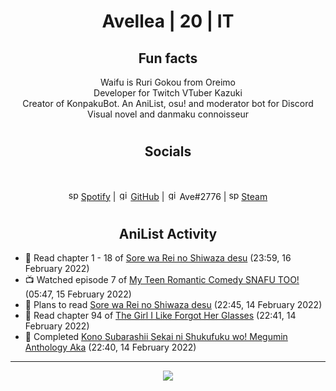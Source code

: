 <h1 align="center">
Avellea | 20 | IT
</h1>



<h2 align="center">
Fun facts
</h2>

<p align="center">
Waifu is Ruri Gokou from Oreimo<br>
Developer for Twitch VTuber Kazuki<br>
Creator of KonpakuBot. An AniList, osu! and moderator bot for Discord<br>
Visual novel and danmaku connoisseur
</p>

<h1>
<h2 align="center">Socials</h2>
<br>
<p align="center">
<img src="https://open.scdn.co/cdn/images/favicon.5cb2bd30.ico" alt="spotify logo" width="16"> <a href="https://open.spotify.com/user/2r8tkjt7qlh7uo7k06z43t63a">Spotify</a> | <img src="https://github.com/fluidicon.png" alt="github logo" width="16"> <a href="https://github.com/Avellea">GitHub</a> | <img src="https://i.imgur.com/ywxedYu.png" alt="github logo" width="16"> Ave#2776 | <img src="https://store.steampowered.com/favicon.ico" alt="spotify logo" width="16"> <a href="https://steamcommunity.com/id/Avellea/">Steam</a>
</p>
<h1>

<h2 align="center">AniList Activity</h2>

<!-- ANILIST_ACTIVITY:start -->

-   📖 Read chapter 1 - 18 of [Sore wa Rei no Shiwaza desu](https://anilist.co/manga/117342) (23:59, 16 February 2022)
-   📺 Watched episode 7 of [My Teen Romantic Comedy SNAFU TOO!](https://anilist.co/anime/20698) (05:47, 15 February 2022)
-   📖 Plans to read [Sore wa Rei no Shiwaza desu](https://anilist.co/manga/117342) (22:45, 14 February 2022)
-   📖 Read chapter 94 of [The Girl I Like Forgot Her Glasses](https://anilist.co/manga/105641) (22:41, 14 February 2022)
-   📖 Completed [Kono Subarashii Sekai ni Shukufuku wo! Megumin Anthology Aka](https://anilist.co/manga/107262) (22:40, 14 February 2022)

<!-- ANILIST_ACTIVITY:end -->


---



<p align="center">
<img src="https://i.pinimg.com/originals/5f/95/04/5f9504eb5a7d27ec7a6121b9e9aa48b3.gif">
<p>
